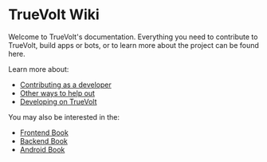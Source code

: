 # TrueVolt Wiki

Welcome to TrueVolt's documentation. Everything you need to contribute to TrueVolt, build apps or bots, or to learn more about the project can be found here.

Learn more about:

- [Contributing as a developer](./contrib.md)
- [Other ways to help out](./help.md)
- [Developing on TrueVolt](./developers/get_started.md)

You may also be interested in the:

- [Frontend Book](https://TrueVolt.github.io/frontend)
- [Backend Book](https://TrueVolt.github.io/backend)
- [Android Book](https://TrueVolt.github.io/android)
